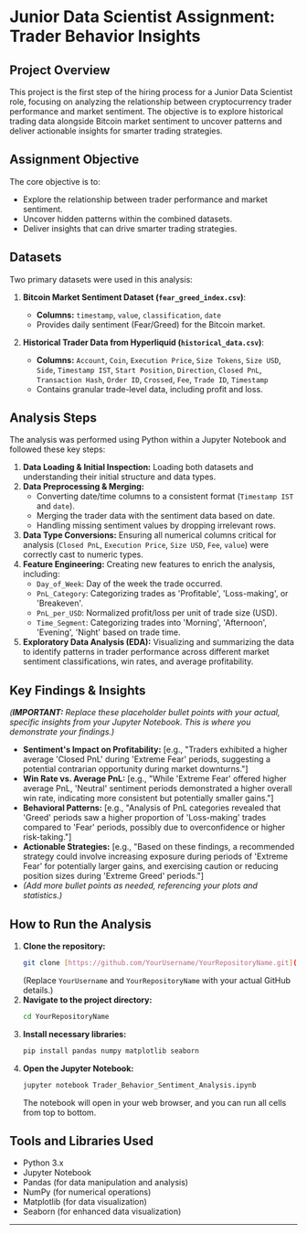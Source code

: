 # Junior Data Scientist Assignment: Trader Behavior Insights

## Project Overview

This project is the first step of the hiring process for a Junior Data Scientist role, focusing on analyzing the relationship between cryptocurrency trader performance and market sentiment. The objective is to explore historical trading data alongside Bitcoin market sentiment to uncover patterns and deliver actionable insights for smarter trading strategies.

## Assignment Objective

The core objective is to:
- Explore the relationship between trader performance and market sentiment.
- Uncover hidden patterns within the combined datasets.
- Deliver insights that can drive smarter trading strategies.

## Datasets

Two primary datasets were used in this analysis:

1.  **Bitcoin Market Sentiment Dataset (`fear_greed_index.csv`)**:
    * **Columns:** `timestamp`, `value`, `classification`, `date`
    * Provides daily sentiment (Fear/Greed) for the Bitcoin market.

2.  **Historical Trader Data from Hyperliquid (`historical_data.csv`)**:
    * **Columns:** `Account`, `Coin`, `Execution Price`, `Size Tokens`, `Size USD`, `Side`, `Timestamp IST`, `Start Position`, `Direction`, `Closed PnL`, `Transaction Hash`, `Order ID`, `Crossed`, `Fee`, `Trade ID`, `Timestamp`
    * Contains granular trade-level data, including profit and loss.

## Analysis Steps

The analysis was performed using Python within a Jupyter Notebook and followed these key steps:

1.  **Data Loading & Initial Inspection:** Loading both datasets and understanding their initial structure and data types.
2.  **Data Preprocessing & Merging:**
    * Converting date/time columns to a consistent format (`Timestamp IST` and `date`).
    * Merging the trader data with the sentiment data based on date.
    * Handling missing sentiment values by dropping irrelevant rows.
3.  **Data Type Conversions:** Ensuring all numerical columns critical for analysis (`Closed PnL`, `Execution Price`, `Size USD`, `Fee`, `value`) were correctly cast to numeric types.
4.  **Feature Engineering:** Creating new features to enrich the analysis, including:
    * `Day_of_Week`: Day of the week the trade occurred.
    * `PnL_Category`: Categorizing trades as 'Profitable', 'Loss-making', or 'Breakeven'.
    * `PnL_per_USD`: Normalized profit/loss per unit of trade size (USD).
    * `Time_Segment`: Categorizing trades into 'Morning', 'Afternoon', 'Evening', 'Night' based on trade time.
5.  **Exploratory Data Analysis (EDA):** Visualizing and summarizing the data to identify patterns in trader performance across different market sentiment classifications, win rates, and average profitability.

## Key Findings & Insights

*(**IMPORTANT:** Replace these placeholder bullet points with your actual, specific insights from your Jupyter Notebook. This is where you demonstrate your findings.)*

* **Sentiment's Impact on Profitability:** [e.g., "Traders exhibited a higher average 'Closed PnL' during 'Extreme Fear' periods, suggesting a potential contrarian opportunity during market downturns."]
* **Win Rate vs. Average PnL:** [e.g., "While 'Extreme Fear' offered higher average PnL, 'Neutral' sentiment periods demonstrated a higher overall win rate, indicating more consistent but potentially smaller gains."]
* **Behavioral Patterns:** [e.g., "Analysis of PnL categories revealed that 'Greed' periods saw a higher proportion of 'Loss-making' trades compared to 'Fear' periods, possibly due to overconfidence or higher risk-taking."]
* **Actionable Strategies:** [e.g., "Based on these findings, a recommended strategy could involve increasing exposure during periods of 'Extreme Fear' for potentially larger gains, and exercising caution or reducing position sizes during 'Extreme Greed' periods."]
* *(Add more bullet points as needed, referencing your plots and statistics.)*

## How to Run the Analysis

1.  **Clone the repository:**
    ```bash
    git clone [https://github.com/YourUsername/YourRepositoryName.git](https://github.com/YourUsername/YourRepositoryName.git)
    ```
    (Replace `YourUsername` and `YourRepositoryName` with your actual GitHub details.)
2.  **Navigate to the project directory:**
    ```bash
    cd YourRepositoryName
    ```
3.  **Install necessary libraries:**
    ```bash
    pip install pandas numpy matplotlib seaborn
    ```
4.  **Open the Jupyter Notebook:**
    ```bash
    jupyter notebook Trader_Behavior_Sentiment_Analysis.ipynb
    ```
    The notebook will open in your web browser, and you can run all cells from top to bottom.

## Tools and Libraries Used

* Python 3.x
* Jupyter Notebook
* Pandas (for data manipulation and analysis)
* NumPy (for numerical operations)
* Matplotlib (for data visualization)
* Seaborn (for enhanced data visualization)

---
